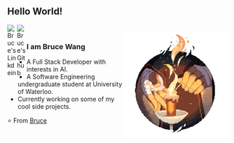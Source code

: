 ## Hello World!

<a href="https://www.linkedin.com/in/brucewang1030/">
  <img align="left" alt="Bruce's Linkdein" width="22px" src="https://cdn.jsdelivr.net/npm/simple-icons@v3/icons/linkedin.svg" />
</a>
<a href="https://github.com/BruceWang1030">
  <img align="left" alt="Bruce's Github" width="22px" src="https://cdn.jsdelivr.net/npm/simple-icons@v3/icons/github.svg" />
</a>

<br />
<img align="right" alt="Hello" width="240px" src="https://github.com/BruceWang1030/BruceWang1030/blob/master/campfire.png" />

### I am Bruce Wang
- A Full Stack Developer with interests in AI.
- A Software Engineering undergraduate student at University of Waterloo. 
- Currently working on some of my cool side projects.


⭐️ From [Bruce](https://github.com/BruceWang1030)
